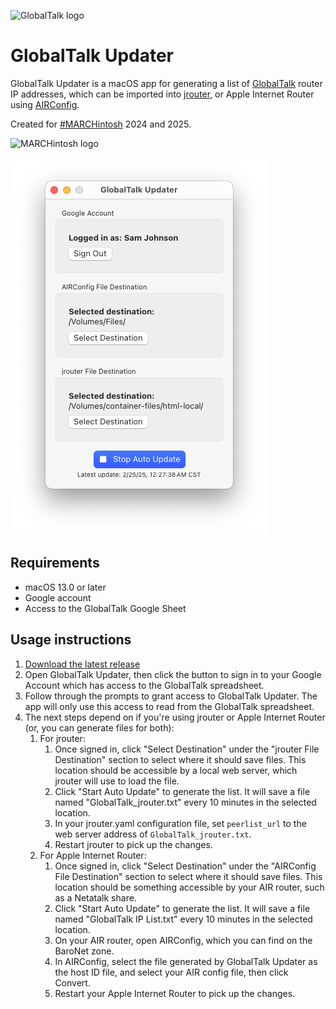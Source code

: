 ![GlobalTalk logo](https://marchintosh.com/images/GT_Logo.jpg)

# GlobalTalk Updater

GlobalTalk Updater is a macOS app for generating a list of [GlobalTalk](https://marchintosh.com/globaltalk.html) router IP addresses, which can be imported into [jrouter](https://gitea.drjosh.dev/josh/jrouter), or Apple Internet Router using [AIRConfig](https://mastodon.social/@kalleboo@bitbang.social/112145910679083054).

Created for [#MARCHintosh](https://marchintosh.com/) 2024 and 2025.

![MARCHintosh logo](https://www.marchintosh.com/images/logo-small.gif)

![Screenshot](screenshot.png)

## Requirements

- macOS 13.0 or later
- Google account
- Access to the GlobalTalk Google Sheet

## Usage instructions

1. [Download the latest release](https://github.com/dremin/globaltalk-updater/releases/latest)
2. Open GlobalTalk Updater, then click the button to sign in to your Google Account which has access to the GlobalTalk spreadsheet.
3. Follow through the prompts to grant access to GlobalTalk Updater. The app will only use this access to read from the GlobalTalk spreadsheet.
4. The next steps depend on if you're using jrouter or Apple Internet Router (or, you can generate files for both):
   1. For jrouter:
      1. Once signed in, click "Select Destination" under the "jrouter File Destination" section to select where it should save files. This location should be accessible by a local web server, which jrouter will use to load the file.
      2. Click "Start Auto Update" to generate the list. It will save a file named "GlobalTalk_jrouter.txt" every 10 minutes in the selected location.
      3. In your jrouter.yaml configuration file, set `peerlist_url` to the web server address of `GlobalTalk_jrouter.txt`.
      5. Restart jrouter to pick up the changes.
   2. For Apple Internet Router:
      1. Once signed in, click "Select Destination" under the "AIRConfig File Destination" section to select where it should save files. This location should be something accessible by your AIR router, such as a Netatalk share.
      2. Click "Start Auto Update" to generate the list. It will save a file named "GlobalTalk IP List.txt" every 10 minutes in the selected location.
      3. On your AIR router, open AIRConfig, which you can find on the BaroNet zone.
      4. In AIRConfig, select the file generated by GlobalTalk Updater as the host ID file, and select your AIR config file, then click Convert.
      5. Restart your Apple Internet Router to pick up the changes.